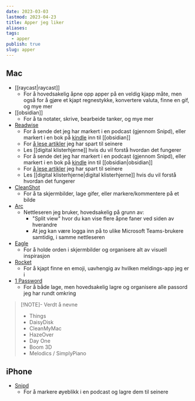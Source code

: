```yaml
---
date: 2023-03-03
lastmod: 2023-04-23
title: Apper jeg liker
aliases: 
tags:
  - apper
publish: true
slug: apper
---
```


## Mac

- [[raycast|raycast]]
	- For å hovedsakelig åpne opp apper på en veldig kjapp måte, men også for å gjøre et kjapt regnestykke, konvertere valuta, finne en gif, og mye mer
- [[obsidian]]
	- For å ta notater, skrive, bearbeide tanker, og mye mer
- [Readwise](https://readwise.io/simenskriver/)
	- For å sende det jeg har markert i en podcast (gjennom Snipd), eller markert i en bok på [kindle](https://www.amazon.com/Amazon-Kindle-Ereader-Family/b?node=6669702011) inn til [[obsidian]]
	- For [å lese artikler](https://readwise.io/read) jeg har spart til seinere
	- Les [[digital klisterhjerne]] hvis du vil forstå hvordan det fungerer
	- For å sende det jeg har markert i en podcast (gjennom Snipd), eller markert i en bok på [kindle](https://www.amazon.com/Amazon-Kindle-Ereader-Family/b?node=6669702011) inn til [[obsidian|obsidian]]
	- For [å lese artikler](https://readwise.io/read) jeg har spart til seinere
	- Les [[digital klisterhjerne|digital klisterhjerne]] hvis du vil forstå hvordan det fungerer
- [CleanShot](https://cleanshot.com/)
	- For å ta skjermbilder, lage gifer, eller markere/kommentere på et bilde
- [Arc](https://arc.net/gift/51dad61b)
	- Nettleseren jeg bruker, hovedsakelig på grunn av:
		- "Split view" hvor du kan vise flere åpne faner ved siden av hverandre
		- At jeg kan være logga inn på to ulike Microsoft Teams-brukere samtidig, i samme nettleseren
- [Eagle](https://eagle.cool/)
	- For å holde orden i skjermbilder og organisere alt av visuell inspirasjon
- [Rocket](https://matthewpalmer.net/rocket/)
	- For å kjapt finne en emoji, uavhengig av hvilken meldings-app jeg er i
- [1 Password](https://1password.com/)
	- For å både lage, men hovedsakelig lagre og organisere alle passord jeg har rundt omkring

> [!NOTE]- Verdt å nevne
>- Things
>- DaisyDisk
>- CleanMyMac
>- HazeOver
>- Day One
>- Boom 3D
>- Melodics / SimplyPiano

## iPhone

- [Snipd](https://www.snipd.com/)
	- For å markere øyeblikk i en podcast og lagre dem til seinere

